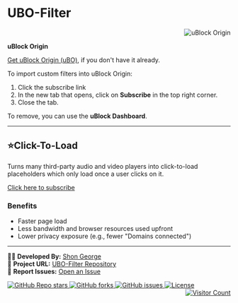 # UBO-Filter  
<div align="right">
  <img src="https://img.shields.io/badge/uBlock%20Origin-v1.48.0-brightgreen?style=for-the-badge&logo=uBlock%20Origin" alt="uBlock Origin">
</div>

**uBlock Origin**

[Get uBlock Origin (uBO)](https://ublockorigin.com/), if you don't have it already.

To import custom filters into uBlock Origin:
1. Click the subscribe link   
2. In the new tab that opens, click on **Subscribe** in the top right corner.  
3. Close the tab.

To remove, you can use the **uBlock Dashboard**.

---

## **⭐Click-To-Load**
Turns many third-party audio and video players into click-to-load placeholders which only load once a user clicks on it.

[Click here to subscribe](https://subscribe.adblockplus.org/?location=https://raw.githubusercontent.com/shon-1/UBO-Filter/main/Filter/YT-block.txt&title=YouTube%20Blocklist)

### **Benefits**
- Faster page load  
- Less bandwidth and browser resources used upfront  
- Lower privacy exposure (e.g., fewer "Domains connected")  

---



👨‍💻 **Developed By:** [Shon George](https://github.com/shon-1)  
🚀 **Project URL:** [UBO-Filter Repository](https://github.com/shon-1/UBO-Filter)  
📢 **Report Issues:** [Open an Issue](https://github.com/shon-1/UBO-Filter/issues)         

<a href="https://github.com/shon-1/UBO-Filter/stargazers">
  <img src="https://img.shields.io/github/stars/shon-1/UBO-Filter?color=yellow&label=Stars&logo=github" alt="GitHub Repo stars">
</a>
<a href="https://github.com/shon-1/UBO-Filter/network/members">
  <img src="https://img.shields.io/github/forks/shon-1/UBO-Filter?label=Forks&logo=git" alt="GitHub forks">
</a>
<a href="https://github.com/shon-1/UBO-Filter/issues">
  <img src="https://img.shields.io/github/issues/shon-1/UBO-Filter?color=red&label=Issues" alt="GitHub issues">
</a>
<a href="https://github.com/shon-1/UBO-Filter/blob/main/LICENSE">
  <img src="https://img.shields.io/github/license/shon-1/UBO-Filter?label=License" alt="License">
</a>

<div align="right">
  <a href="(https://github.com/shon-1">
    <img src="https://hits.seeyoufarm.com/api/count/incr/badge.svg?url=https%3A%2F%2Fgithub.com%2Fshon-1%2FUBO-Filter&count_bg=%23FF5733&title_bg=%23000000&icon=fire.svg&icon_color=%23FFFFFF&title=🔥+Hot+Visitors&edge_flat=true" alt="Visitor Count">
  </a>
</div>


